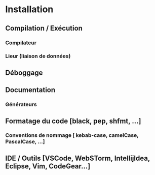 # Installation

## Compilation / Exécution 
### Compilateur
### Lieur (liaison de données)

## Déboggage
## Documentation
### Générateurs

## Formatage du code [black, pep, shfmt, ...]
### Conventions de nommage [ kebab-case, camelCase, PascalCase, ...]

## IDE / Outils [VSCode, WebSTorm, IntellijIdea, Eclipse, Vim, CodeGear...]
